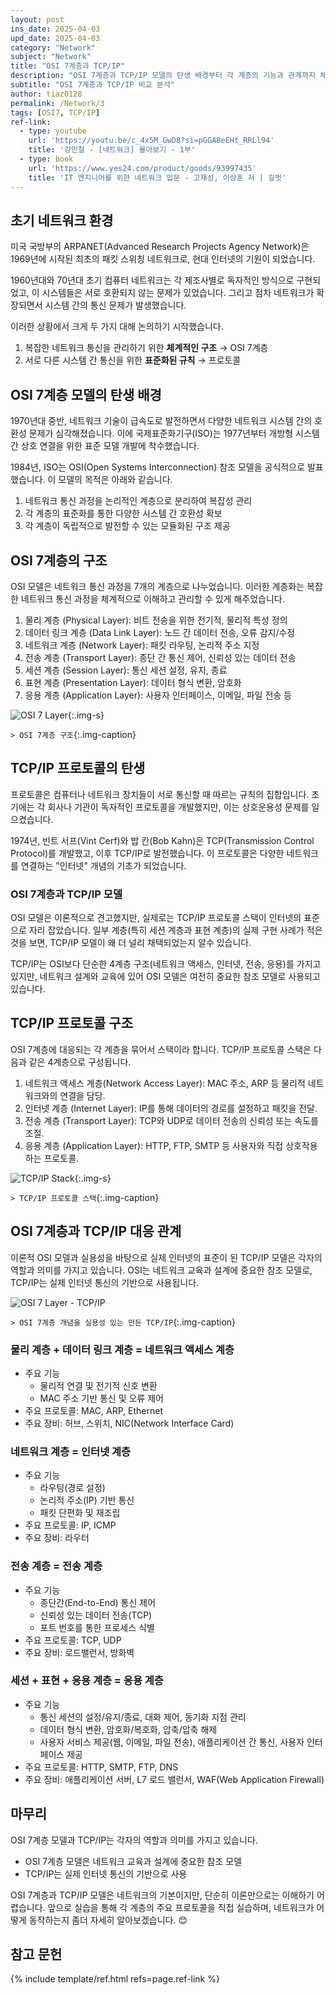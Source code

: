 ```yaml
---
layout: post
ins_date: 2025-04-03
upd_date: 2025-04-03
category: "Network"
subject: "Network"
title: "OSI 7계층과 TCP/IP"
description: "OSI 7계층과 TCP/IP 모델의 탄생 배경부터 각 계층의 기능과 관계까지 체계적으로 알아봅니다. 초기 네트워크의 호환성 문제를 해결하기 위해 등장한 두 모델의 구조와 실제 네트워크에서의 적용 방식을 비교 분석합니다."
subtitle: "OSI 7계층과 TCP/IP 비교 분석"
author: tiaz0128
permalink: /Network/3
tags: [OSI7, TCP/IP]
ref-link:
  - type: youtube
    url: 'https://youtu.be/c_4x5M_GwD8?si=pGGA8eEHt_RRLl94'
    title: '강민철 - [네트워크] 몰아보기 - 1부'
  - type: book
    url: 'https://www.yes24.com/product/goods/93997435'
    title: 'IT 엔지니어를 위한 네트워크 입문 - 고재성, 이상훈 저 | 길벗'
---
```


## 초기 네트워크 환경

미국 국방부의 ARPANET(Advanced Research Projects Agency Network)은 1969년에 시작된 최초의 패킷 스위칭 네트워크로, 현대 인터넷의 기원이 되었습니다.

1960년대와 70년대 초기 컴퓨터 네트워크는 각 제조사별로 독자적인 방식으로 구현되었고, 이 시스템들은 서로 호환되지 않는 문제가 있었습니다. 그리고 점차 네트워크가 확장되면서 시스템 간의 통신 문제가 발생했습니다.

이러한 상황에서 크게 두 가지 대해 논의하기 시작했습니다.

1. 복잡한 네트워크 통신을 관리하기 위한 **체계적인 구조** → OSI 7계층
2. 서로 다른 시스템 간 통신을 위한 **표준화된 규칙** → 프로토콜

## OSI 7계층 모델의 탄생 배경

1970년대 중반, 네트워크 기술이 급속도로 발전하면서 다양한 네트워크 시스템 간의 호환성 문제가 심각해졌습니다. 이에 국제표준화기구(ISO)는 1977년부터 개방형 시스템 간 상호 연결을 위한 표준 모델 개발에 착수했습니다.

1984년, ISO는 OSI(Open Systems Interconnection) 참조 모델을 공식적으로 발표했습니다. 이 모델의 목적은 아래와 같습니다.

1. 네트워크 통신 과정을 논리적인 계층으로 분리하여 복잡성 관리
2. 각 계층의 표준화를 통한 다양한 시스템 간 호환성 확보
3. 각 계층이 독립적으로 발전할 수 있는 모듈화된 구조 제공

## OSI 7계층의 구조

OSI 모델은 네트워크 통신 과정을 7개의 계층으로 나누었습니다. 이러한 계층화는 복잡한 네트워크 통신 과정을 체계적으로 이해하고 관리할 수 있게 해주었습니다.

1. 물리 계층 (Physical Layer): 비트 전송을 위한 전기적, 물리적 특성 정의
2. 데이터 링크 계층 (Data Link Layer): 노드 간 데이터 전송, 오류 감지/수정
3. 네트워크 계층 (Network Layer): 패킷 라우팅, 논리적 주소 지정
4. 전송 계층 (Transport Layer): 종단 간 통신 제어, 신뢰성 있는 데이터 전송
5. 세션 계층 (Session Layer): 통신 세션 설정, 유지, 종료
6. 표현 계층 (Presentation Layer): 데이터 형식 변환, 암호화
7. 응용 계층 (Application Layer): 사용자 인터페이스, 이메일, 파일 전송 등

![OSI 7 Layer](/assets/img/content/Network/003/001.png){:.img-s}

`> OSI 7계층 구조`{:.img-caption}

## TCP/IP 프로토콜의 탄생

프로토콜은 컴퓨터나 네트워크 장치들이 서로 통신할 때 따르는 규칙의 집합입니다. 초기에는 각 회사나 기관이 독자적인 프로토콜을 개발했지만, 이는 상호운용성 문제를 일으켰습니다.

1974년, 빈트 서프(Vint Cerf)와 밥 칸(Bob Kahn)은 TCP(Transmission Control Protocol)를 개발했고, 이후 TCP/IP로 발전했습니다. 이 프로토콜은 다양한 네트워크를 연결하는 "인터넷" 개념의 기초가 되었습니다.

### OSI 7계층과 TCP/IP 모델

OSI 모델은 이론적으로 견고했지만, 실제로는 TCP/IP 프로토콜 스택이 인터넷의 표준으로 자리 잡았습니다. 일부 계층(특히 세션 계층과 표현 계층)의 실제 구현 사례가 적은것을 보면, TCP/IP 모델이 왜 더 널리 채택되었는지 알수 있습니다.

TCP/IP는 OSI보다 단순한 4계층 구조(네트워크 액세스, 인터넷, 전송, 응용)를 가지고 있지만, 네트워크 설계와 교육에 있어 OSI 모델은 여전히 중요한 참조 모델로 사용되고 있습니다.

## TCP/IP 프로토콜 구조

OSI 7계층에 대응되는 각 계층을 묶어서 스택이라 합니다. TCP/IP 프로토콜 스택은 다음과 같은 4계층으로 구성됩니다.

1. 네트워크 액세스 계층(Network Access Layer): MAC 주소, ARP 등 물리적 네트워크와의 연결을 담당.
2. 인터넷 계층 (Internet Layer): IP를 통해 데이터의 경로를 설정하고 패킷을 전달.
3. 전송 계층 (Transport Layer): TCP와 UDP로 데이터 전송의 신뢰성 또는 속도를 조절.
4. 응용 계층 (Application Layer): HTTP, FTP, SMTP 등 사용자와 직접 상호작용하는 프로토콜.

![TCP/IP Stack](/assets/img/content/Network/003/002.png){:.img-s}

`> TCP/IP 프로토콜 스택`{:.img-caption}

## OSI 7계층과 TCP/IP 대응 관계

이론적 OSI 모델과 실용성을 바탕으로 실제 인터넷의 표준이 된 TCP/IP 모델은 각자의 역할과 의미를 가지고 있습니다. OSI는 네트워크 교육과 설계에 중요한 참조 모델로, TCP/IP는 실제 인터넷 통신의 기반으로 사용됩니다.

![OSI 7 Layer - TCP/IP](/assets/img/content/Network/003/003.png)

`> OSI 7계층 개념을 실용성 있는 만든 TCP/IP`{:.img-caption}

### 물리 계층 + 데이터 링크 계층 = 네트워크 액세스 계층

- 주요 기능
  - 물리적 연결 및 전기적 신호 변환
  - MAC 주소 기반 통신 및 오류 제어
- 주요 프로토콜: MAC, ARP, Ethernet
- 주요 장비: 허브, 스위치, NIC(Network Interface Card)

### 네트워크 계층 = 인터넷 계층

- 주요 기능
  - 라우팅(경로 설정)
  - 논리적 주소(IP) 기반 통신
  - 패킷 단편화 및 재조립
- 주요 프로토콜: IP, ICMP
- 주요 장비: 라우터

### 전송 계층 = 전송 계층

- 주요 기능
  - 종단간(End-to-End) 통신 제어
  - 신뢰성 있는 데이터 전송(TCP)
  - 포트 번호를 통한 프로세스 식별
- 주요 프로토콜: TCP, UDP
- 주요 장비: 로드밸런서, 방화벽

### 세션 + 표현 + 응용 계층 = 응용 계층

- 주요 기능
  - 통신 세션의 설정/유지/종료, 대화 제어, 동기화 지점 관리
  - 데이터 형식 변환, 암호화/복호화, 압축/압축 해제
  - 사용자 서비스 제공(웹, 이메일, 파일 전송), 애플리케이션 간 통신, 사용자 인터페이스 제공
- 주요 프로토콜: HTTP, SMTP, FTP, DNS
- 주요 장비: 애플리케이션 서버, L7 로드 밸런서, WAF(Web Application Firewall)

## 마무리

OSI 7계층 모델과 TCP/IP는 각자의 역할과 의미를 가지고 있습니다.

- OSI 7계층 모델은 네트워크 교육과 설계에 중요한 참조 모델
- TCP/IP는 실제 인터넷 통신의 기반으로 사용

OSI 7계층과 TCP/IP 모델은 네트워크의 기본이지만, 단순히 이론만으로는 이해하기 어렵습니다. 앞으로 실습을 통해 각 계층의 주요 프로토콜을 직접 실습하며, 네트워크가 어떻게 동작하는지 좀더 자세히 알아보겠습니다. 😊

## 참고 문헌

{% include template/ref.html refs=page.ref-link %}
